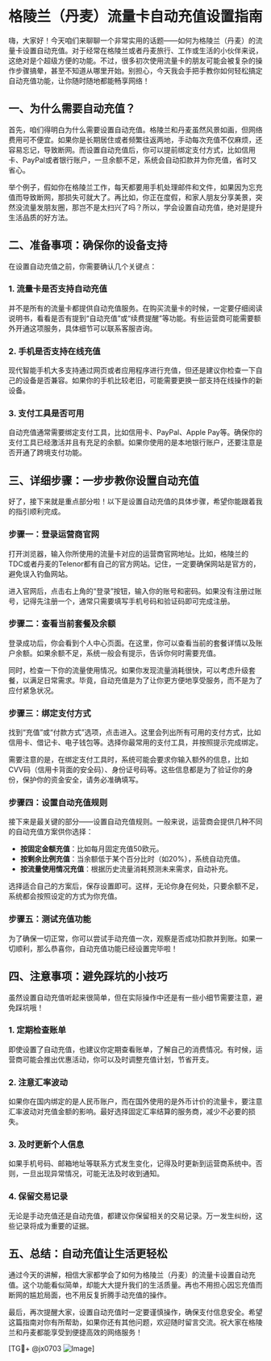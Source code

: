 # 格陵兰（丹麦）流量卡自动充值设置指南

嗨，大家好！今天咱们来聊聊一个非常实用的话题——如何为格陵兰（丹麦）的流量卡设置自动充值。对于经常在格陵兰或者丹麦旅行、工作或生活的小伙伴来说，这绝对是个超级方便的功能。不过，很多初次使用流量卡的朋友可能会被复杂的操作步骤搞晕，甚至不知道从哪里开始。别担心，今天我会手把手教你如何轻松搞定自动充值功能，让你随时随地都能畅享网络！

## 一、为什么需要自动充值？

首先，咱们得明白为什么需要设置自动充值。格陵兰和丹麦虽然风景如画，但网络费用可不便宜。如果你是长期居住或者频繁往返两地，手动每次充值不仅麻烦，还容易忘记，导致断网。而设置自动充值后，你可以提前绑定支付方式，比如信用卡、PayPal或者银行账户，一旦余额不足，系统会自动扣款并为你充值，省时又省心。

举个例子，假如你在格陵兰工作，每天都要用手机处理邮件和文件，如果因为忘充值而导致断网，那损失可就大了。再比如，你正在度假，和家人朋友分享美景，突然没流量发朋友圈，那岂不是太扫兴了吗？所以，学会设置自动充值，绝对是提升生活品质的好方法。

## 二、准备事项：确保你的设备支持

在设置自动充值之前，你需要确认几个关键点：

### 1. 流量卡是否支持自动充值
并不是所有的流量卡都提供自动充值服务。在购买流量卡的时候，一定要仔细阅读说明书，看看是否有提到“自动充值”或“续费提醒”等功能。有些运营商可能需要额外开通这项服务，具体细节可以联系客服咨询。

### 2. 手机是否支持在线充值
现代智能手机大多支持通过网页或者应用程序进行充值，但还是建议你检查一下自己的设备是否兼容。如果你的手机比较老旧，可能需要更换一部支持在线操作的新设备。

### 3. 支付工具是否可用
自动充值通常需要绑定支付工具，比如信用卡、PayPal、Apple Pay等。确保你的支付工具已经激活并且有充足的余额。如果你使用的是本地银行账户，还要注意是否开通了跨境支付功能。

## 三、详细步骤：一步步教你设置自动充值

好了，接下来就是重点部分啦！以下是设置自动充值的具体步骤，希望你能跟着我的指引顺利完成。

### 步骤一：登录运营商官网
打开浏览器，输入你所使用的流量卡对应的运营商官网地址。比如，格陵兰的TDC或者丹麦的Telenor都有自己的官方网站。记住，一定要确保网站是官方的，避免误入钓鱼网站。

进入官网后，点击右上角的“登录”按钮，输入你的账号和密码。如果没有注册过账号，记得先注册一个，通常只需要填写手机号码和验证码即可完成注册。

### 步骤二：查看当前套餐及余额
登录成功后，你会看到个人中心页面。在这里，你可以查看当前的套餐详情以及账户余额。如果余额不足，系统一般会有提示，告诉你何时需要充值。

同时，检查一下你的流量使用情况。如果你发现流量消耗很快，可以考虑升级套餐，以满足日常需求。毕竟，自动充值是为了让你更方便地享受服务，而不是为了应付紧急状况。

### 步骤三：绑定支付方式
找到“充值”或“付款方式”选项，点击进入。这里会列出所有可用的支付方式，比如信用卡、借记卡、电子钱包等。选择你最常用的支付工具，并按照提示完成绑定。

需要注意的是，在绑定支付工具时，系统可能会要求你输入额外的信息，比如CVV码（信用卡背面的安全码）、身份证号码等。这些信息都是为了验证你的身份，保护你的资金安全，请务必准确填写。

### 步骤四：设置自动充值规则
接下来是最关键的部分——设置自动充值规则。一般来说，运营商会提供几种不同的自动充值方案供你选择：

- **按固定金额充值**：比如每月固定充值50欧元。
- **按剩余比例充值**：当余额低于某个百分比时（如20%），系统自动充值。
- **按流量使用情况充值**：根据历史流量消耗预测未来需求，自动补充。

选择适合自己的方案后，保存设置即可。这样，无论你身在何处，只要余额不足，系统都会按照设定的方式为你充值。

### 步骤五：测试充值功能
为了确保一切正常，你可以尝试手动充值一次，观察是否成功扣款并到账。如果一切顺利，那么恭喜你，自动充值功能已经设置完毕啦！

## 四、注意事项：避免踩坑的小技巧

虽然设置自动充值听起来很简单，但在实际操作中还是有一些小细节需要注意，避免踩坑哦！

### 1. 定期检查账单
即使设置了自动充值，也建议你定期查看账单，了解自己的消费情况。有时候，运营商可能会推出优惠活动，你可以及时调整充值计划，节省开支。

### 2. 注意汇率波动
如果你在国内绑定的是人民币账户，而在国外使用的是外币计价的流量卡，要注意汇率波动对充值金额的影响。最好选择固定汇率结算的服务商，减少不必要的损失。

### 3. 及时更新个人信息
如果手机号码、邮箱地址等联系方式发生变化，记得及时更新到运营商系统中。否则，一旦出现异常情况，可能无法及时收到通知。

### 4. 保留交易记录
无论是手动充值还是自动充值，都建议你保留相关的交易记录。万一发生纠纷，这些记录将成为重要的证据。

## 五、总结：自动充值让生活更轻松

通过今天的讲解，相信大家都学会了如何为格陵兰（丹麦）的流量卡设置自动充值。这个功能看似简单，却能大大提升我们的生活质量。再也不用担心因忘充值而断网的尴尬局面，也不用反复折腾手动充值的操作。

最后，再次提醒大家，设置自动充值时一定要谨慎操作，确保支付信息安全。希望这篇指南对你有所帮助，如果你还有其他问题，欢迎随时留言交流。祝大家在格陵兰和丹麦都能享受到便捷高效的网络服务！

[TG💪+ @jx0703 ![Image](https://github.com/user-attachments/assets/dbca1d08-cadb-493c-b0ec-ad6f7a83f270)]